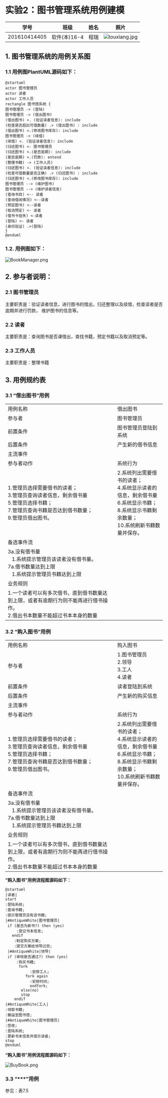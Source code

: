 # 实验2：图书管理系统用例建模
|学号|班级|姓名|照片|
|:-------:|:-------------: | :----------:|:---:|
|201610414405|软件(本)16-4|程瑞|![touxiang.jpg](touxiang.jpg)|

## 1. 图书管理系统的用例关系图

### 1.1 用例图PlantUML源码如下：

``` usecase
@startuml
actor 图书管理员
actor 读者
actor 工作人员
rectangle 图书馆系统 {
图书管理员 -> (登陆)
图书管理员 -> (借出图书)
(借出图书) <. (验证读者信息): include
(检查是否超出可借数量) .> (借出图书) : include
(借出图书) <.(修改图书库存): include
图书管理员 -> (续借)
(续借) <. (验证读者信息): include
(归还图书) <- 图书管理员
(归还图书) <.(是否逾期): include
(是否逾期) <.(罚款): entend
(整理书籍) -> (工作人员)
(归还图书) <. (验证读者信息): include
(检查可借数量是否正确) .> (归还图书) : include
(归还图书) <.(修改图书库存): include
图书管理员 --> (维护图书)
图书管理员 --> (维护读者信息)
(查询书目) <-- 读者
(查询借阅情况) <--读者
(预定图书) <--读者
(取消预定) <- 读者
(借书卡挂失) <-读者
(登陆) <- 读者
(身份验证) .>(登陆)
}
@enduml

```


### 1.2. 用例图如下：

![BookManager.png](BookManager.png)

## 2. 参与者说明：

###     2.1 图书管理员

主要职责是：验证读者信息，进行图书的借出，归还整理以及续借，检查读者是否逾期并进行罚款，
维护图书的信息等。

###     2.2 读者

主要职责是：查询图书是否课借出，查找书籍，预定书籍以及取消预定等。

###     2.3 工作人员
    
主要职责是：整理书籍

##     3. 用例规约表

###     3.1 “借出图书”用例  
<table>
   <tr>
      <td>用例名称</td>
      <td>借出图书</td>
   </tr>
   <tr>
      <td>参与者</td>
      <td>图书管理员</td>
   </tr>
   <tr>
      <td>前置条件</td>
      <td>图书管理员登陆到系统</td>
   </tr>
   <tr>
      <td>后置条件</td>
      <td>产生新的借书信息</td>
   </tr>
   <tr>
      <td>主流事件</td>
   </tr>
   <tr>
      <td>参与者动作</td>
      <td>系统行为</td>
   </tr>
   <tr>
      <td>
      1.管理员选择需要借书的读者；<br>
      3.管理员查询读者信息，剩余借书量<br>
      5.管理员选择书籍；<br>
      7.管理员查询书籍是否达到借书数量；<br>
      9.管理员借出图书。</td>
      <td>2.系统列出需要借书的读者；<br>
      4.系统显示读者的信息，剩余借书量<br>
      6.系统显示书籍；<br>
      8.系统显示书籍剩余数量；<br>
      10.系统刷新书籍数量并保存。</td>
   </tr>
   
   <tr>
      <td>备选事件流</td>
       <td></td>
   </tr>
   <tr>
      <td>
       3a.没有借书量<br>&nbsp&nbsp 
       1.系统提示管理员该读者没有借书量。<br>
       7a.借书数量达到上限<br>&nbsp&nbsp
       1.系统提示管理员书籍达到上限</td><td></td>
   </tr>
   <tr>
      <td>业务规则</td><td></td>
   </tr>
   <tr>
      <td>1.一个读者可以有多次借书，直到借书数量达到上限，或者有逾期行为则不能再进行借书操作。<br>
          2.借出书本数量不能超过书本本身的数量</td><td></td>
   </tr>
</table>

###     3.2 “购入图书”用例

<table>
   <tr>
      <td>用例名称</td>
      <td>购入图书</td>
   </tr>
   <tr>
      <td>参与者</td>
      <td>1.图书管理员<br>2.领导<br>3.工人<br>4.读者</td>
   </tr>
   <tr>
      <td>前置条件</td>
      <td>读者登陆到系统</td>
   </tr>
   <tr>
      <td>后置条件</td>
      <td>产生新的购买信息</td>
   </tr>
   <tr>
      <td>主流事件</td>
   </tr>
   <tr>
      <td>参与者动作</td>
      <td>系统行为</td>
   </tr>
   <tr>
      <td>
      1.管理员选择需要借书的读者；<br>
      3.管理员查询读者信息，剩余借书量<br>
      5.管理员选择书籍；<br>
      7.管理员查询书籍是否达到借书数量；<br>
      9.管理员借出图书。</td>
      <td>2.系统列出需要借书的读者；<br>
      4.系统显示读者的信息，剩余借书量<br>
      6.系统显示书籍；<br>
      8.系统显示书籍剩余数量；<br>
      10.系统刷新书籍数量并保存。</td>
   </tr>
   
   <tr>
      <td>备选事件流</td>
       <td></td>
   </tr>
   <tr>
      <td>
       3a.没有借书量<br>&nbsp&nbsp 
       1.系统提示管理员该读者没有借书量。<br>
       7a.借书数量达到上限<br>&nbsp&nbsp
       1.系统提示管理员书籍达到上限</td><td></td>
   </tr>
   <tr>
      <td>业务规则</td><td></td>
   </tr>
   <tr>
      <td>1.一个读者可以有多次借书，直到借书数量达到上限，或者有逾期行为则不能再进行借书操作。<br>
          2.借出书本数量不能超过书本本身的数量</td><td></td>
   </tr>
</table>

**“购入图书”用例流程图源码如下：**
``` uc1_flow
@startuml
|读者|
start
:登陆系统;
:查询书籍;
:提示管理员没有该书籍;
|#AntiqueWhite|图书管理员|
 if (是否为新书?) then (yes)
     :登记书本信息;
   endif
    :制定购买方案;
    :提交方案给领导过目;
 |#AntiqueWhite|领导|
 if (审核是否通过?) then (yes)
     :购买书籍;
      fork
           :安排工人;
         fork again
           :安排时间;
           endfork;
       else(no)
       stop
    endif
|#AntiqueWhite|工人|
:领取书籍;
:搬运至图书馆;
|#AntiqueWhite|图书管理员|
:签收;
:登陆系统;
:更新书本信息并提示读者;
stop
@enduml
```

**“购入图书”用例流程图源码如下：**

![BuyBook.png](BuyBook.png)

###     3.3 “***”用例

参见：表7.5
